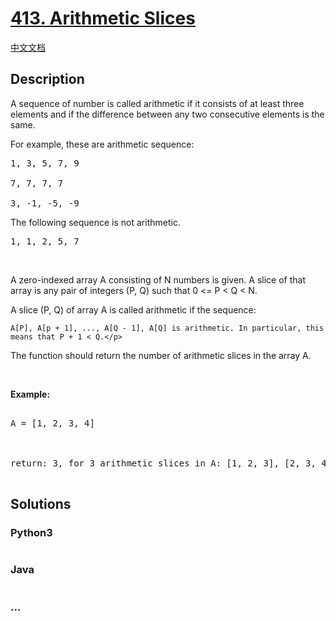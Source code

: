 # [413. Arithmetic Slices](https://leetcode.com/problems/arithmetic-slices)

[中文文档](/solution/0400-0499/0413.Arithmetic%20Slices/README.md)

## Description
<p>A sequence of number is called arithmetic if it consists of at least three elements and if the difference between any two consecutive elements is the same.</p>



<p>For example, these are arithmetic sequence:</p>

<pre>1, 3, 5, 7, 9

7, 7, 7, 7

3, -1, -5, -9</pre>



<p>The following sequence is not arithmetic.</p> <pre>1, 1, 2, 5, 7</pre> 

<br/>



<p>A zero-indexed array A consisting of N numbers is given. A slice of that array is any pair of integers (P, Q) such that 0 <= P < Q < N.</p>



<p>A slice (P, Q) of array A is called arithmetic if the sequence:<br/>

    A[P], A[p + 1], ..., A[Q - 1], A[Q] is arithmetic. In particular, this means that P + 1 < Q.</p>



<p>The function should return the number of arithmetic slices in the array A. </p>

<br/>



<p><b>Example:</b>

<pre>

A = [1, 2, 3, 4]



return: 3, for 3 arithmetic slices in A: [1, 2, 3], [2, 3, 4] and [1, 2, 3, 4] itself.

</pre>


## Solutions


<!-- tabs:start -->

### **Python3**

```python

```

### **Java**

```java

```

### **...**
```

```

<!-- tabs:end -->